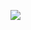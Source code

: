 [![](https://github.com/fiji/SPIM_Opener/actions/workflows/build-main.yml/badge.svg)](https://github.com/fiji/SPIM_Opener/actions/workflows/build-main.yml)

